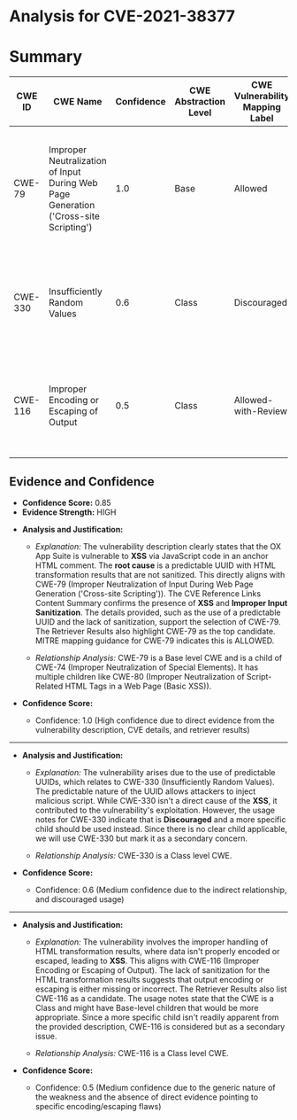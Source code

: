 # Analysis for CVE-2021-38377

# Summary
| CWE ID | CWE Name | Confidence | CWE Abstraction Level | CWE Vulnerability Mapping Label | CWE-Vulnerability Mapping Notes |
|---|---|---|---|---|---|
| CWE-79 | Improper Neutralization of Input During Web Page Generation ('Cross-site Scripting') | 1.0 | Base | Allowed | Primary CWE. The vulnerability involves the injection of JavaScript code into a web page, which is a clear instance of XSS. |
| CWE-330 | Insufficiently Random Values | 0.6 | Class | Discouraged | Secondary candidate. The description mentions "predictable UUID", which relates to randomness. |
| CWE-116 | Improper Encoding or Escaping of Output | 0.5 | Class | Allowed-with-Review | Secondary candidate. The description mentions the transformation state and sanitization issues. |

## Evidence and Confidence

*   **Confidence Score:** 0.85
*   **Evidence Strength:** HIGH

- **Analysis and Justification:**
  - *Explanation:* The vulnerability description clearly states that the OX App Suite is vulnerable to **XSS** via JavaScript code in an anchor HTML comment. The **root cause** is a predictable UUID with HTML transformation results that are not sanitized. This directly aligns with CWE-79 (Improper Neutralization of Input During Web Page Generation ('Cross-site Scripting')). The CVE Reference Links Content Summary confirms the presence of **XSS** and **Improper Input Sanitization**. The details provided, such as the use of a predictable UUID and the lack of sanitization, support the selection of CWE-79. The Retriever Results also highlight CWE-79 as the top candidate. MITRE mapping guidance for CWE-79 indicates this is ALLOWED.

  - *Relationship Analysis:* CWE-79 is a Base level CWE and is a child of CWE-74 (Improper Neutralization of Special Elements). It has multiple children like CWE-80 (Improper Neutralization of Script-Related HTML Tags in a Web Page (Basic XSS)).

- **Confidence Score:**
  - Confidence: 1.0 (High confidence due to direct evidence from the vulnerability description, CVE details, and retriever results)

---

- **Analysis and Justification:**
  - *Explanation:* The vulnerability arises due to the use of predictable UUIDs, which relates to CWE-330 (Insufficiently Random Values). The predictable nature of the UUID allows attackers to inject malicious script. While CWE-330 isn't a direct cause of the **XSS**, it contributed to the vulnerability's exploitation. However, the usage notes for CWE-330 indicate that is **Discouraged** and a more specific child should be used instead. Since there is no clear child applicable, we will use CWE-330 but mark it as a secondary concern.

  - *Relationship Analysis:* CWE-330 is a Class level CWE.

- **Confidence Score:**
  - Confidence: 0.6 (Medium confidence due to the indirect relationship, and discouraged usage)

---

- **Analysis and Justification:**
  - *Explanation:* The vulnerability involves the improper handling of HTML transformation results, where data isn't properly encoded or escaped, leading to **XSS**. This aligns with CWE-116 (Improper Encoding or Escaping of Output). The lack of sanitization for the HTML transformation results suggests that output encoding or escaping is either missing or incorrect. The Retriever Results also list CWE-116 as a candidate. The usage notes state that the CWE is a Class and might have Base-level children that would be more appropriate. Since a more specific child isn't readily apparent from the provided description, CWE-116 is considered but as a secondary issue.

  - *Relationship Analysis:* CWE-116 is a Class level CWE.

- **Confidence Score:**
  - Confidence: 0.5 (Medium confidence due to the generic nature of the weakness and the absence of direct evidence pointing to specific encoding/escaping flaws)